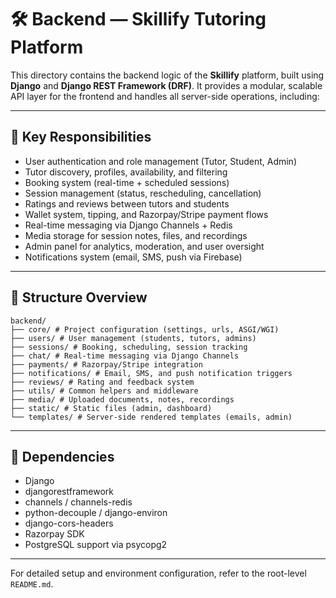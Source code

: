 # 🛠 Backend — Skillify Tutoring Platform

This directory contains the backend logic of the **Skillify** platform, built using **Django** and **Django REST Framework (DRF)**. It provides a modular, scalable API layer for the frontend and handles all server-side operations, including:

---

## 📌 Key Responsibilities

- User authentication and role management (Tutor, Student, Admin)
- Tutor discovery, profiles, availability, and filtering
- Booking system (real-time + scheduled sessions)
- Session management (status, rescheduling, cancellation)
- Ratings and reviews between tutors and students
- Wallet system, tipping, and Razorpay/Stripe payment flows
- Real-time messaging via Django Channels + Redis
- Media storage for session notes, files, and recordings
- Admin panel for analytics, moderation, and user oversight
- Notifications system (email, SMS, push via Firebase)

---

## 🧱 Structure Overview


```
backend/
├── core/ # Project configuration (settings, urls, ASGI/WGI)
├── users/ # User management (students, tutors, admins)
├── sessions/ # Booking, scheduling, session tracking
├── chat/ # Real-time messaging via Django Channels
├── payments/ # Razorpay/Stripe integration
├── notifications/ # Email, SMS, and push notification triggers
├── reviews/ # Rating and feedback system
├── utils/ # Common helpers and middleware
├── media/ # Uploaded documents, notes, recordings
├── static/ # Static files (admin, dashboard)
└── templates/ # Server-side rendered templates (emails, admin)
```



---

## 🧩 Dependencies

- Django
- djangorestframework
- channels / channels-redis
- python-decouple / django-environ
- django-cors-headers
- Razorpay SDK
- PostgreSQL support via psycopg2

---

For detailed setup and environment configuration, refer to the root-level `README.md`.

